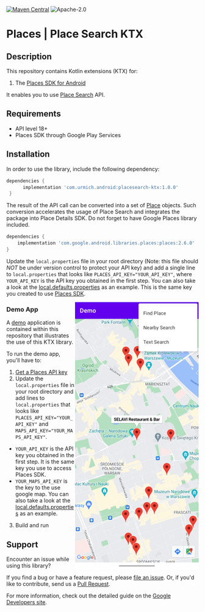 [![Maven Central](https://maven-badges.herokuapp.com/maven-central/com.urmich.android/placesearch-ktx/badge.svg)](https://search.maven.org/artifact/com.urmich.android/placesearch-ktx)
![Apache-2.0](https://img.shields.io/badge/license-Apache-blue)


Places | Place Search KTX
==================

## Description 
This repository contains Kotlin extensions (KTX) for:
1. The [Places SDK for Android][places-sdk]

It enables you to use [Place Search][place-search] API.

## Requirements
* API level 18+
* Places SDK through Google Play Services

## Installation

In order to use the library, include the following dependency:
```gradle
dependencies {
      implementation 'com.urmich.android:placesearch-ktx:1.0.0'
 }
```

The result of the API call can be converted into a set of [Place][place] objects.
Such conversion accelerates the usage of Place Search and integrates the package into Place Details SDK.
Do not forget to have Google Places library included. 

```gradle
dependencies {
    implementation 'com.google.android.libraries.places:places:2.6.0'
}
```
Update the `local.properties` file in your root directory (Note: this file should *NOT* be
under version control to protect your API key) and add a single line to `local.properties` that
looks like `PLACES_API_KEY="YOUR_API_KEY"`, where `YOUR_API_KEY` is the API key you obtained in
the first step. You can also take a look at the [local.defaults.properties](local.defaults.properties)
as an example. This is the same key you created to use [Places SDK][places-sdk].

<img align="right" src="./screenshots/screenshot.png">

### Demo App
A [demo](app) application is contained within this repository that illustrates the use of this KTX library.

To run the demo app, you'll have to:

1. [Get a Places API key][api-key]
2. Update the `local.properties` file in your root directory and add lines to `local.properties` that
looks like `PLACES_API_KEY="YOUR_API_KEY"` and `MAPS_API_KEY="YOUR_MAPS_API_KEY"`.
 * `YOUR_API_KEY` is the API key you obtained in the first step. It is the same key you use to access Places SDK.
 * `YOUR_MAPS_API_KEY` is the key to the use google map. 
You can also take a look at the [local.defaults.properties](local.defaults.properties) as an example.
3. Build and run    

## Support

Encounter an issue while using this library?

If you find a bug or have a feature request, please [file an issue][file-an-issue].
Or, if you'd like to contribute, send us a [Pull Request][pull-request].

For more information, check out the detailed guide on the
[Google Developers site][places-sdk].



[file-an-issue]: https://github.com/urmichm/places-placesearch-ktx/issues/new
[pull-request]: https://github.com/urmichm/places-placesearch-ktx/compare

[api-key]: https://developers.google.com/places/android-sdk/get-api-key
[place]: https://developers.google.com/maps/documentation/places/android-sdk/reference/com/google/android/libraries/places/api/model/Place
[places-sdk]: https://developers.google.com/maps/documentation/places/android-sdk/overview
[place-search]: https://developers.google.com/maps/documentation/places/web-service/search
